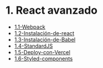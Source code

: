 # 1. React avanzado



[comment]:STARTING_GENERATED_TOC

* [1.1-Webpack](<./content/1.1-Webpack.md>)
* [1.2-Instalación-de-react](<./content/1.2-Instalación-de-react.md>)
* [1.3-Instalación-de-Babel](<./content/1.3-Instalación-de-Babel.md>)
* [1.4-StandardJS](<./content/1.4-StandardJS.md>)
* [1.5-Deploy-con-Vercel](<./content/1.5-Deploy-con-Vercel.md>)
* [1.6-Styled-components](<./content/1.6-Styled-components.md>)

[comment]:ENDING_GENERATED_TOC
